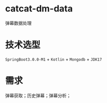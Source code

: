# catcat-dm-data
弹幕数据处理
# 技术选型
`SpringBoot3.0.0-M1` + `Kotlin` + `Mongodb` + `JDK17`
# 需求
弹幕获取；历史弹幕；弹幕分析；
